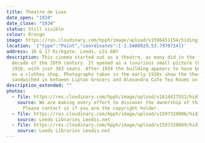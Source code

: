 ```yaml
---
title: Theatre de Luxe
date_open: "1910"
date_close: "1934"
status: Still visible
colour: Orange
image: https://res.cloudinary.com/hpph/image/upload/v1596451154/hidinginplainsight/theatredeluxe.svg
location: '{"type":"Point","coordinates":[-1.5408929,53.7970714]}'
address: 16 & 17 Kirkgate, Leeds, LS1 6BY
description: This cinema started out as a theatre, as many did in the first
  decade of the 20th century. It opened as a luxurious small picture theatre in
  1910, with just 383 seats. After 1934 the building appears to have been used
  as a clothes shop. Photographs taken in the early 1930s show the theatre
  sandwiched in between Lipton Grocers and Alexandra Cafe Tea Rooms on Kirkgate.
description_extended: ""
photos:
  - file: https://res.cloudinary.com/hpph/image/upload/v1614417551/hidinginplainsight/TheatredeLuxeYEP.jpg
    source: We are making every effort to discover the ownership of this photo.
      Please contact us if you are the copyright holder.
  - file: https://res.cloudinary.com/hpph/image/upload/v1597320986/hidinginplainsight/Theatre_de_Luxe_Leeds_Libraries_1105.jpg
    source: Leeds Libraries Leodis.net
  - file: https://res.cloudinary.com/hpph/image/upload/v1597320989/hidinginplainsight/Theatre_de_Luxe_Leeds_Libraries_409.jpg
    source: Leeds Libraries Leodis.net
---
```

